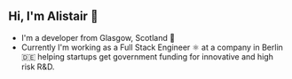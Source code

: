## Hi, I'm Alistair 👋

 - I'm a developer from Glasgow, Scotland 🏴󠁧󠁢󠁳󠁣󠁴󠁿
 - Currently I'm working as a Full Stack Engineer ⚛️ at a company in Berlin 🇩🇪 helping startups get government funding for innovative and high risk R&D.

